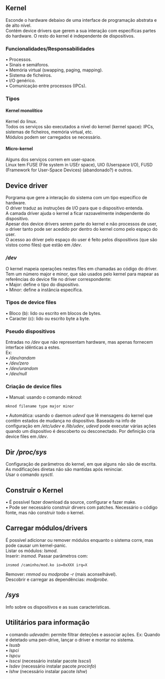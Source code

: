 ## Kernel
Esconde o hardware debaixo de uma interface de programação abstrata e de alto nível.
<br />
Contém device drivers que gerem a sua interação com específicas partes do hardware. O resto do kernel é independente de dispositivos.

### Funcionalidades/Responsabilidades
• Processos. <br />
• Sinais e semáforos. <br />
• Memória virtual (swapping, paging, mapping). <br />
• Sistema de ficheiros. <br />
• I/O genérico. <br />
• Comunicação entre processos (IPCs).

### Tipos
#### Kernel monolítico
Kernel do linux.
<br />
Todos os serviços são executados a nível do kernel (kernel space): IPCs, sistemas de ficheiros, memória virtual, etc. 
<br />
Módulos podem ser carregados se necessário.

#### Micro-kernel
Alguns dos serviços correm em user-space.
<br />
Linux tem FUSE (File system in USEr space), UIO (Userspace I/O), FUSD (Framework for User-Space Devices) (abandonado?) e outros.

## Device driver
Porgrama que gere a interação do sistema com um tipo específico de hardware.
<br />
O driver traduz as instruções de I/O para que o dispositivo entenda.
<br />
A camada driver ajuda o kernel a ficar razoavelmente independente do dispositivo.
<br />
Apesar dos device drivers serem parte do kernel e não processos de user, o driver tanto pode ser acedido por dentro do kernel como pelo espaço do user.
<br />
O acesso ao driver pelo espaço do user é feito pelos dispositivos (que são vistos como files) que estão em */dev*.

### */dev*
O kernel mapeia operações nestes files em chamadas ao código do driver.
<br />
Tem um número major e minor, que são usados pelo kernel para mapear as referências do device file no driver correspondente: <br />
• Major: define o tipo do dispositivo. <br />
• Minor: define a instância específica.

### Tipos de device files
• Bloco (b): lido ou escrito em blocos de bytes. <br />
• Caracter (c): lido ou escrito byte a byte.

### Pseudo dispositivos
Entradas no */dev* que não representam hardware, mas apenas fornecem interface idênticas a estes. <br />
Ex: <br />
• */dev/random* <br />
• */dev/zero* <br />
• */dev/urandom* <br />
• */dev/null*

### Criação de device files
• Manual: usando o comando *mknod*:

    mknod filename type major minor

• Automática: usando o daemon *udevd* que lê mensagens do kernel que contêm estados de  mudança no dispositivo. Baseado na info de configuração em */etc/udev* e */lib/udev*, *udevd* pode executar várias ações quando um dispositivo é descoberto ou desconectado. Por definição cria device files em */dev*.

## Dir */proc/sys*
Configuração de parâmetros do kernel, em que alguns não são de escrita.
<br />
As modificações diretas não são mantidas após reninciar.
<br />
Usar o comando *sysctl*.

## Construir o Kernel
• É possível fazer download da source, configurar e fazer make.
<br />
• Pode ser necessário construir dirvers com patches. Necessário o código fonte, mas não construir todo o kernel.

## Carregar módulos/drivers
É possível adicionar ou remover módulos enquanto o sistema corre, mas pode causar um kernel-panic.
<br />
Listar os módulos: *lsmod*.
<br />
Inserir: *insmod*. Passar parâmetros com:

    insmod /caminho/mod.ko io=0xXXX irq=X

Remover: *rmmod* ou *modprobe -r* (mais aconselhável).
<br />
Descobrir e carregar as dependências: *modprobe*.

## */sys*
Info sobre os dispositivos e as suas características.

## Utilitários para informação
• comando *udevadm*: permite filtrar deteções e associar ações. Ex: Quando é detetado uma pen-drive, lançar o driver e montar no sistema. <br />
• *lsusb* <br />
• *lspci* <br />
• *lspcu* <br />
• *lsscsi* (necessário instalar pacote *lsscsi*) <br />
• *lsdev* (necessário instalar pacote *procinfo*) <br />
• *lshw* (necessário instalar pacote *lshw*)
